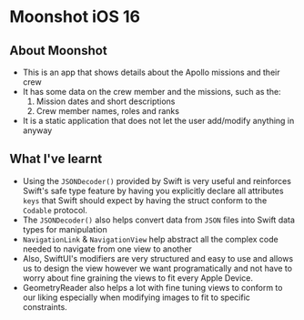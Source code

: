 #  Moonshot iOS 16

## About Moonshot
- This is an app that shows details about the Apollo missions and their crew
- It has some data on the crew member and the missions, such as the:
    1. Mission dates and short descriptions
    2. Crew member names, roles and ranks
- It is a static application that does not let the user add/modify anything in anyway

## What I've learnt
- Using the `JSONDecoder()` provided by Swift is very useful and reinforces Swift's safe type feature by having you explicitly declare all attributes `keys`
that Swift should expect by having the struct conform to the `Codable` protocol. 
- The `JSONDecoder()` also helps convert data from `JSON` files into Swift data types for manipulation
- `NavigationLink` & `NavigationView` help abstract all the complex code needed to navigate from one view to another 
- Also, SwiftUI's modifiers are very structured and easy to use and allows us to design the view however we want programatically and not have to worry about
fine graining the views to fit every Apple Device.
- GeometryReader also helps a lot with fine tuning views to conform to our liking especially when modifying images to fit to specific constraints. 
 

